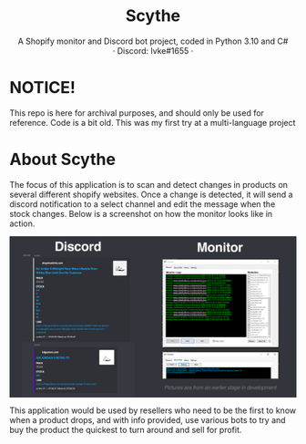 <p align="center">
  <h1 align="center">Scythe</h1>

  <p align="center">
    A Shopify monitor and Discord bot project, coded in Python 3.10 and C#
    <br />
    · Discord: lvke#1655 ·
  </p>
</p>

# NOTICE!
This repo is here for archival purposes, and should only be used for reference. Code is a bit old. This was my first try at a multi-language project

# About Scythe
The focus of this application is to scan and detect changes in products on several different shopify websites. Once a change is detected, it will send a discord notification to a select channel and edit the message when the stock changes. Below is a screenshot on how the monitor looks like in action.

<img width="1000" align="center" src="https://github.com/1vke/Scythe-ShopifyMonitorGUI/blob/master/static/ex1.png">

This application would be used by resellers who need to be the first to know when a product drops, and with info provided, use various bots to try and buy the product the quickest to turn around and sell for profit.
